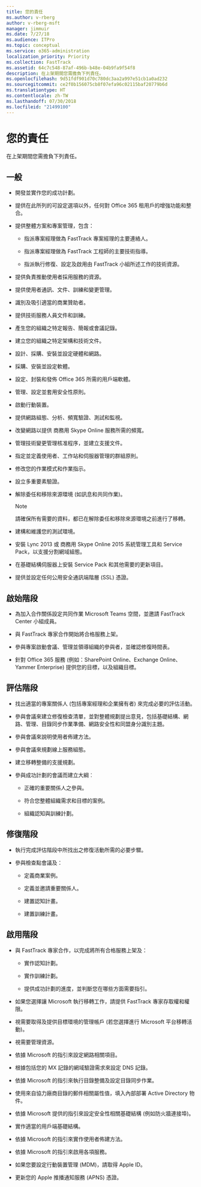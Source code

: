 ```yaml
---
title: 您的責任
ms.author: v-rberg
author: v-rberg-msft
manager: jimmuir
ms.date: 7/27/18
ms.audience: ITPro
ms.topic: conceptual
ms.service: o365-administration
localization_priority: Priority
ms.collection: FastTrack
ms.assetid: 64c7c548-87af-496b-b48e-04b9fa9f54f8
description: 在上架期間您需擔負下列責任。
ms.openlocfilehash: 9d51fdf901d70c780dc3aa2a997e51cb1a0ad232
ms.sourcegitcommit: ce2f0b156075cb8f07efa96c02115baf20779b6d
ms.translationtype: HT
ms.contentlocale: zh-TW
ms.lasthandoff: 07/30/2018
ms.locfileid: "21499100"
---
```

# <a name="your-responsibilities"></a>您的責任

在上架期間您需擔負下列責任。
  
## <a name="general"></a>一般

- 開發並實作您的成功計劃。
    
- 提供在此所列的可設定選項以外，任何對 Office 365 租用戶的增強功能和整合。 
    
- 提供整體方案和專案管理，包含： 
    
  - 指派專案經理做為 FastTrack 專案經理的主要連絡人。
    
  - 指派專案經理做為 FastTrack 工程師的主要技術指導。
    
  - 指派執行修復、設定及啟用由 FastTrack 小組所述工作的技術資源。 
    
- 提供負責推動使用者採用服務的資源。
    
- 提供使用者通訊、文件、訓練和變更管理。
    
- 識別及吸引適當的商業贊助者。 
    
- 提供技術服務人員文件和訓練。 
    
- 產生您的組織之特定報告、簡報或會議記錄。 
    
- 建立您的組織之特定架構和技術文件。 
    
- 設計、採購、安裝並設定硬體和網路。 
    
- 採購、安裝並設定軟體。 
    
- 設定、封裝和發佈 Office 365 所需的用戶端軟體。
    
- 管理、設定並套用安全性原則。
    
- 啟動行動裝置。
    
- 提供網路組態、分析、頻寬驗證、測試和監視。 
    
- 改變網路以提供 商務用 Skype Online 服務所需的頻寬。
    
- 管理技術變更管理核准程序，並建立支援文件。
    
- 指定並定義使用者、工作站和伺服器管理的群組原則。
    
- 修改您的作業模式和作業指示。
    
- 設立多重要素驗證。
    
- 解除委任和移除來源環境 (如訊息和共同作業)。 
    
    > [!NOTE]
    > 請確保所有需要的資料，都已在解除委任和移除來源環境之前進行了移轉。 
  
- 建構和維護您的測試環境。
    
- 安裝 Lync 2013 或 商務用 Skype Online 2015 系統管理工具和 Service Pack，以支援分割網域組態。
    
- 在基礎結構伺服器上安裝 Service Pack 和其他需要的更新項目。 
    
- 提供並設定任何公用安全通訊端階層 (SSL) 憑證。 
    
## <a name="initiate-phase"></a>啟始階段

- 為加入合作關係設定共同作業 Microsoft Teams 空間，並邀請 FastTrack Center 小組成員。
    
- 與 FastTrack 專家合作開始將合格服務上架。 
    
- 參與專案啟動會議、管理並領導組織的參與者，並確認修復時間表。
    
- 針對 Office 365 服務 (例如：SharePoint Online、Exchange Online、Yammer Enterprise) 提供您的目標，以及組織目標。
    
## <a name="assess-phase"></a>評估階段

- 找出適當的專案關係人 (包括專案經理和企業擁有者) 來完成必要的評估活動。 
    
- 參與會議來建立修復檢查清單，並對整體規劃提出意見，包括基礎結構、網路、管理、目錄同步作業準備、網路安全性和同盟身分識別主題。 
    
- 參與會議來說明使用者佈建方法。 
    
- 參與會議來規劃線上服務組態。 
    
- 建立移轉整備的支援規劃。 
    
- 參與成功計劃的會議而建立大綱︰
    
  - 正確的重要關係人之參與。
    
  - 符合您整體組織需求和目標的案例。
    
  - 組織認知與訓練計劃。
    
## <a name="remediate-phase"></a>修復階段

- 執行完成評估階段中所找出之修復活動所需的必要步驟。 
    
- 參與檢查點會議及： 
    
  - 定義商業案例。
    
  - 定義並邀請重要關係人。
    
  - 建置認知計畫。
    
  - 建置訓練計畫。
    
## <a name="enable-phase"></a>啟用階段

- 與 FastTrack 專家合作，以完成將所有合格服務上架及：
    
  - 實作認知計劃。
    
  - 實作訓練計劃。
    
  - 提供成功計劃的進度，並判斷您在哪些方面需要指引。
    
- 如果您選擇讓 Microsoft 執行移轉工作，請提供 FastTrack 專家存取權和權限。
    
- 視需要取得及提供目標環境的管理帳戶 (若您選擇進行 Microsoft 平台移轉活動)。
    
- 視需要管理資源。 
    
- 依據 Microsoft 的指引來設定網路相關項目。
    
- 根據包括您的 MX 記錄的網域驗證需求來設定 DNS 記錄。
    
- 依據 Microsoft 的指引來執行目錄整備及設定目錄同步作業。
    
- 使用來自協力廠商目錄的郵件相關屬性值，填入內部部署 Active Directory 物件。
    
- 依據 Microsoft 提供的指引來設定安全性相關基礎結構 (例如防火牆連接埠)。
    
- 實作適當的用戶端基礎結構。
    
- 依據 Microsoft 的指引來實作使用者佈建方法。
    
- 依據 Microsoft 的指引來啟用各項服務。
    
- 如果您要設定行動裝置管理 (MDM)，請取得 Apple ID。
    
- 更新您的 Apple 推播通知服務 (APNS) 憑證。
    

  

